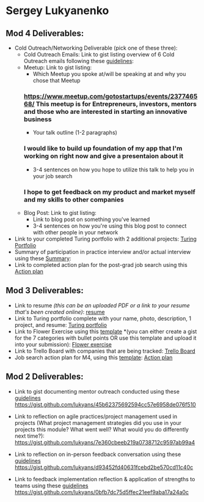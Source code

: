 # Sergey Lukyanenko

## Mod 4 Deliverables:
* Cold Outreach/Networking Deliverable (pick one of these three):
    * Cold Outreach Emails: Link to gist listing overview of 6 Cold Outreach emails following these [guidelines](https://github.com/turingschool/career-development-curriculum/blob/master/module_four/cold_outreach_deliverable_guidelines.md):
    * Meetup: Link to gist listing: 
      * Which Meetup you spoke at/will be speaking at and why you chose that Meetup
      ### https://www.meetup.com/gotostartups/events/237746568/ This meetup is for Entrepreneurs, investors, mentors and those who are interested in starting an innovative business 
      * Your talk outline (1-2 paragraphs)
      ### I would like to build up foundation of my app that I'm working on right now and give a presentaion about it 
      * 3-4 sentences on how you hope to utilize this talk to help you in your job search
      ### I hope to get feedback on my product and market myself and my skills to other companies 
    * Blog Post: Link to gist listing:
       * Link to blog post on something you've learned
       * 3-4 sentences on how you're using this blog post to connect with other people in your network 
* Link to your completed Turing portfolio with 2 additional projects: [Turing Portfolio](https://www.turing.io/alumni/sergey-lukyanenko)
* Summary of participation in practice interview and/or actual interview using these [Summary](https://gist.github.com/lukyans/9dba6d800300ece7c4e35b028825778d):
* Link to completed action plan for the post-grad job search using this [Action plan](https://gist.github.com/lukyans/cd0adcc10d17d4ad05bbb82bbf40acc3)

## Mod 3 Deliverables:

* Link to resume *(this can be an uploaded PDF or a link to your resume that's been created online)*: 
[resume](https://drive.google.com/file/d/0By0ppWtvZE0FUlZ6VVJISGZFYnM/view?usp=sharing)
* Link to Turing portfolio complete with your name, photo, description, 1 project, and resume: [Turing portfolio](https://www.turing.io/alumni/sergey-lukyanenko)
* Link to Flower Exercise using this [template](https://github.com/turingschool/career-development-curriculum/blob/master/files/Career%20Unit%20-%20The%20Flower%20Diagram.pdf) *(you can either create a gist for the 7 categories with bullet points OR use this template and upload it into your submission): [Flower exercise](https://drive.google.com/file/d/0By0ppWtvZE0FMlgyaTVWelVxb00/view?usp=sharing)
* Link to Trello Board with companies that are being tracked: [Trello Board](https://trello.com/b/eRB8U6XG/job-search)
* Job search action plan for M4, using this [template](https://github.com/turingschool/career-development-curriculum/blob/master/module_three/mod_4_action_plan_template.md): [Action plan](https://gist.github.com/lukyans/c485ead5eda458ccb109086884a6be57)

## Mod 2 Deliverables:
* Link to gist documenting mentor outreach conducted using these [guidelines](https://github.com/turingschool/career-development-curriculum/blob/master/module_two/cold_outreach_i_guidelines.md)
https://gist.github.com/lukyans/45b62375692594cc57e6958de076f510

* Link to reflection on agile practices/project management used in projects (What project management strategies did you use in your projects this module? What went well? What would you do differently next time?):
https://gist.github.com/lukyans/7e360cbeeb219a0738712c9597ab99a4

* Link to reflection on in-person feedback conversation using these [guidelines](https://github.com/turingschool/career-development-curriculum/blob/master/module_two/feedback_conversation_reflection_guidelines.md)
https://gist.github.com/lukyans/d93452fd40631fcebd2be570cd11c40c

* Link to feedback implementation reflection & application of strengths to teams using these [guidelines](https://github.com/turingschool/career-development-curriculum/blob/master/module_two/feedback_implementation_strengths_reflection.md)
https://gist.github.com/lukyans/0bfb7dc75d5ffec21eef9aba17a24a0c
